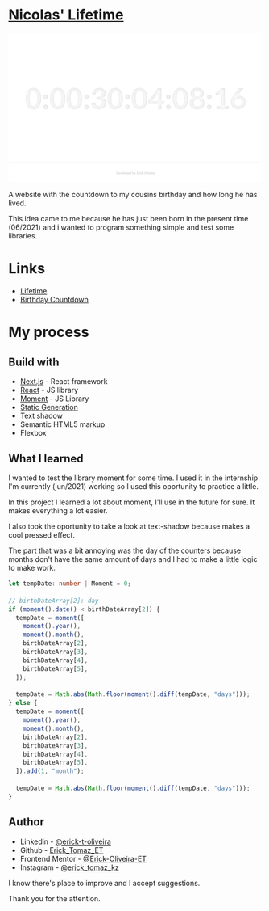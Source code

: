 # [Nicolas' Lifetime](https://nicolaslifetime.vercel.app/)

![](.github/home.png)

A website with the countdown to my cousins birthday and how long he has lived.

This idea came to me because he has just been born in the present time (06/2021) and i wanted to program something simple and test some libraries.

# Links

- [Lifetime](https://nicolaslifetime.vercel.app/)
- [Birthday Countdown](https://nicolaslifetime.vercel.app/birthday)

# My process

## Build with

- [Next.js](https://nextjs.org/) - React framework
- [React](https://reactjs.org/) - JS library
- [Moment](https://momentjs.com/docs/) - JS Library
- [Static Generation](https://nextjs.org/docs/basic-features/pages#static-generation-without-data)
- Text shadow
- Semantic HTML5 markup
- Flexbox

## What I learned

I wanted to test the library moment for some time. I used it in the internship I'm currently (jun/2021) working so I used this oportunity to practice a little.

In this project I learned a lot about moment, I'll use in the future for sure. It makes everything a lot easier.

I also took the oportunity to take a look at text-shadow because makes a cool pressed effect.

The part that was a bit annoying was the day of the counters because months don't have the same amount of days and I had to make a little logic to make work.

```typescript
let tempDate: number | Moment = 0;

// birthDateArray[2]: day
if (moment().date() < birthDateArray[2]) {
  tempDate = moment([
    moment().year(),
    moment().month(),
    birthDateArray[2],
    birthDateArray[3],
    birthDateArray[4],
    birthDateArray[5],
  ]);

  tempDate = Math.abs(Math.floor(moment().diff(tempDate, "days")));
} else {
  tempDate = moment([
    moment().year(),
    moment().month(),
    birthDateArray[2],
    birthDateArray[3],
    birthDateArray[4],
    birthDateArray[5],
  ]).add(1, "month");

  tempDate = Math.abs(Math.floor(moment().diff(tempDate, "days")));
}
```

## Author

- Linkedin - [@erick-t-oliveira](https://www.linkedin.com/in/erick-t-oliveira/)
- Github - [Erick_Tomaz_ET](https://github.com/Erick-Oliveira-ET)
- Frontend Mentor - [@Erick-Oliveira-ET](https://www.frontendmentor.io/profile/Erick-Oliveira-ET)
- Instagram - [@erick_tomaz_kz](https://www.instagram.com/erick_tomaz_kz/)

I know there's place to improve and I accept suggestions.

Thank you for the attention.
